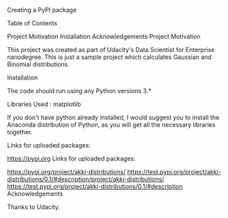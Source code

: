Creating a PyPI package

Table of Contents

Project Motivation
Installation
Acknowledgements
Project Motivation

This project was created as part of Udacity's Data Scientist for Enterprise nanodegree. This is just a sample project which calculates Gaussian and Binomial distributions.

Installation

The code should run using any Python versions 3.*

Libraries Used : matplotlib

If you don't have python already installed, I would suggest you to install the Anaconda distribution of Python, as you will get all the necessary libraries together.

Links for uploaded packages:

https://pypi.org
Links for uploaded packages:

https://pypi.org/project/akki-distributions/
https://test.pypi.org/project/akki-distributions/0.1/#description/project/akki-distributions/
https://test.pypi.org/project/akki-distributions/0.1/#description
Acknowledgements

Thanks to Udacity.

